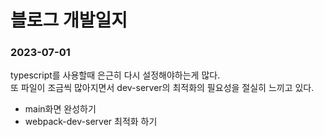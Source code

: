 # 블로그 개발일지

### 2023-07-01

typescript를 사용할때 은근히 다시 설정해야하는게 많다. <br/>
또 파일이 조금씩 많아지면서 dev-server의 최적화의 필요성을 절실히 느끼고 있다.

- main화면 완성하기
- webpack-dev-server 최적화 하기
